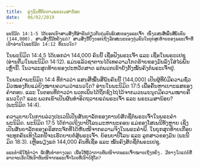 ```yaml
---
title:  ຝູງຊົນທີ່ຕິດຕາມພຣະເມສານ້ອຍ
date:   06/02/2019
---
```


`ພະນິມິດ 14:1-5 ໄດ້ບອກເຮົາສາມສິ່ງທີ່ສໍາຄັນກ່ຽວກັບກຸ່ມຄົນພິເສດຂອງພຣະເຈົ້າ ໜຶ່ງແສນສີ່ໝື່ນສີ່ພັນຄົນ (144,000). ສາມສິ່ງນີ້ມີຫຍັງແດ່? ສາມສິ່ງນີ້ບົ່ງບອກເຖິງລັກສະນະຂອງກຸ່ມຄົນໃນຍຸກສຸດທ້າຍຂອງພຣະເຈົ້າທີ່ເຮົາອ່ານໃນພະນິມິດ 14:12 ຄືແນວໃດ?`

ໃນພະນິມິດ 14:4,5 ໄດ້ບອກວ່າ 144,000 ຄົນນີ້ ເຊື່ອຟັງພຣະເຈົ້າ ແລະ ເຊື່ອໃນພຣະເຢຊູ (ອ່ານຕື່ມໃນພະນິມິດ 14:12). ແມ່ນແລ້ວຊາຕານໄດ້ເທຄວາມໂກດຮ້າຍຂອງມັນລົງໃສ່ໄພ່ພົນເຫຼົ່ານີ້. ໃນວາລະສຸດທ້າຍຂອງປະຫວັດສາດ ແຕ່ພວກເຂົາຍັງຕັ້ງໝັ້ນຄົງຕໍ່ພຣະເຈົ້າຢູ່.

ໃນພະຄໍາພະນິມິດ 14:4 ທີ່ກ່າວວ່າ ແສນສີ່ໝື່ນສີ່ພັນຄົນນີ້ (144,000) ເປັນຜູ້ທີ່ບໍ່ມີຄວາມຊົ່ວມົວໝອງກັບແມ່ຍິງໝາຍຄວາມວ່າແນວໃດ? ອ່ານໃນພະນິມິດ 17:5 ເພື່ອຄົ້ນຫາເບາະແສຂອງຄໍາຕອບ. ແລະ ໃນຕອນທີ່ກ່າວວ່າ ພວກເພິ່ນໄດ້ຖືກຊົງໄຖ່ໄວ້ຈາກມວນມະນຸດມີຄວາມໝາຍຄືແນວໃດ? ແລະ ພວກເຂົາເປັນຜົນທໍາອິດຖວາຍແດ່ພຣະເຈົ້າ ແລະ ພຣະເມສານ້ອຍ? (ພະນິມິດ 14:4).

ຄວາມບາບໃນການລ່ວງປະເວນີເປັນສັນຍາລັກຂອງການບໍ່ສັດຊື່ຕໍ່ພຣະເຈົ້າໃນພຣະຄໍາພະນິມິດ. ພະນິມິດ 17:5 ໄດ້ກ່າວເຖິງບາບີໂລນມະຫານະຄອນ ແມ່ຂອງໂສເພນີທັງຫຼາຍ ເຊິ່ງເປັນສັນຍາລັກຂອງຄຣິສຕະຈັກທີ່ໄດ້ຫັນໜີຈາກຄວາມຈິງໃນພຣະຄໍາພີ. ໃນຍຸກສຸດທ້າຍເກືອບຈະທຸກຄົນເທິງໂລກນີ້ຈະເຮັດບາບຕໍ່ສູ້ພຣະເຈົ້າ. ຍ້ອນບາບີໂລນ ແລະ ລູກສາວຂອງມັນ (ພະນິິມິດ 18:3). ເຫຼືອພຽງແຕ່ 144,000 ຄົນທີ່ເຊື່ອ ແລະ ໝັ້ນຄົງສັດຊື່ຕໍ່ພຣະເຢຊູ.

`ພຣະຄໍາພີໃຊ້ຄໍາວ່າ ຜິດສິິນທໍາທາງເພດ ເພື່ອໃຫ້ຮູ້ວ່າການຫັນໜີຈາກພຣະເຈົ້າໝາຍເຖິງຫຍັງ. ມີທາງໃດແດ່ບໍ່ທີ່ອາດຈະເຮັດໃຫ້ເຮົາຫັນໜີຈາກພຣະເຈົ້າໂດຍທີ່ເຮົາບໍ່ຮູ້ໂຕ?`